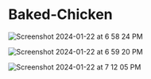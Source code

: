 # Baked-Chicken
![Screenshot 2024-01-22 at 6 58 24 PM](https://github.com/cheung0/Baked-Chicken/assets/56772737/004bc77c-541f-4390-b924-59f40f145c23)

![Screenshot 2024-01-22 at 6 59 20 PM](https://github.com/cheung0/Baked-Chicken/assets/56772737/dd37d2d4-2960-4042-a6e8-e611eb44efbe)

![Screenshot 2024-01-22 at 7 12 05 PM](https://github.com/cheung0/Baked-Chicken/assets/56772737/b60943cb-29eb-401b-ab56-bb42fa197d1b)


